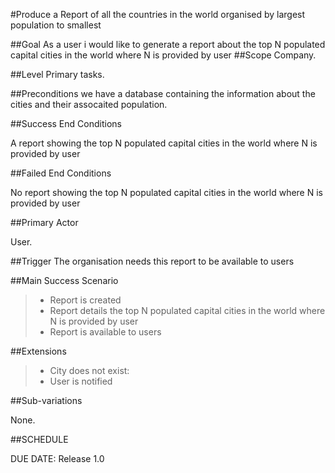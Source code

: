 #Produce a Report of all the countries in the world organised by largest population to smallest

##Goal
As a user i would like to generate a report about the top N populated capital cities in the world where N is provided by user
##Scope
Company.

##Level
Primary tasks.

##Preconditions
we have a database containing the information about the cities and their assocaited population.


##Success End Conditions

A report showing the top N populated capital cities in the world where N is provided by user

##Failed End Conditions

No report showing the top N populated capital cities in the world where N is provided by user

##Primary Actor

User.

##Trigger
The organisation needs this report to be available to users

##Main Success Scenario

>- Report is created
>- Report details the top N populated capital cities in the world where N is provided by user
>- Report is available to users

##Extensions

>- City does not exist:
>- User is notified

##Sub-variations

None.

##SCHEDULE

DUE DATE: Release 1.0